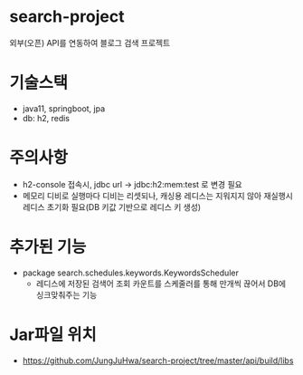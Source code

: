# search-project
외부(오픈) API를 연동하여 블로그 검색 프로젝트

# 기술스택
- java11, springboot, jpa
- db: h2, redis
# 주의사항
- h2-console 접속시, jdbc url -> jdbc:h2:mem:test 로 변경 필요
- 메모리 디비로 실행마다 디비는 리셋되나, 캐싱용 레디스는 지워지지 않아 재실행시 레디스 초기화 필요(DB 키값 기반으로 레디스 키 생성)

# 추가된 기능
- package search.schedules.keywords.KeywordsScheduler
  - 레디스에 저장된 검색어 조회 카운트를 스케줄러를 통해 만개씩 끊어서 DB에 싱크맞춰주는 기능

# Jar파일 위치
- https://github.com/JungJuHwa/search-project/tree/master/api/build/libs